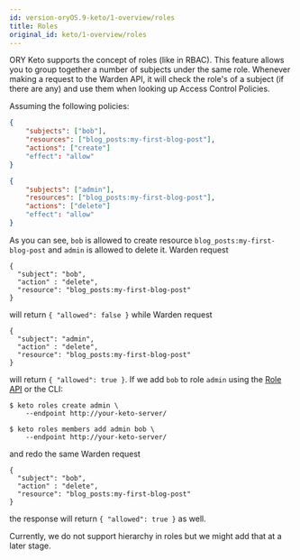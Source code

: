 ```yaml
---
id: version-oryOS.9-keto/1-overview/roles
title: Roles
original_id: keto/1-overview/roles
---
```


ORY Keto supports the concept of roles (like in RBAC). This feature allows you to group together a number of subjects
under the same role. Whenever making a request to the Warden API, it will check the role's of a subject (if there are any)
and use them when looking up Access Control Policies.

Assuming the following policies:

```json
{
    "subjects": ["bob"],
    "resources": ["blog_posts:my-first-blog-post"],
    "actions": ["create"]
    "effect": "allow"
}
```

```json
{
    "subjects": ["admin"],
    "resources": ["blog_posts:my-first-blog-post"],
    "actions": ["delete"]
    "effect": "allow"
}
```

As you can see, `bob` is allowed to create resource `blog_posts:my-first-blog-post` and `admin` is allowed to delete it.
Warden request

```
{
  "subject": "bob",
  "action" : "delete",
  "resource": "blog_posts:my-first-blog-post"
}
```

will return `{ "allowed": false }` while Warden request

```
{
  "subject": "admin",
  "action" : "delete",
  "resource": "blog_posts:my-first-blog-post"
}
```

will return `{ "allowed": true }`. If we add `bob` to role `admin` using the [Role API](https://www.ory.sh/docs/api/keto)
or the CLI:

```
$ keto roles create admin \
    --endpoint http://your-keto-server/

$ keto roles members add admin bob \
    --endpoint http://your-keto-server/
```

and redo the same Warden request

```
{
  "subject": "bob",
  "action" : "delete",
  "resource": "blog_posts:my-first-blog-post"
}
```

the response will return `{ "allowed": true }` as well.

Currently, we do not support hierarchy in roles but we might add that at a later stage.
